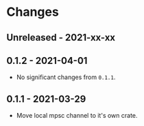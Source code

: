 # Changes

## Unreleased - 2021-xx-xx


## 0.1.2 - 2021-04-01
- No significant changes from `0.1.1`.


## 0.1.1 - 2021-03-29
- Move local mpsc channel to it's own crate.
